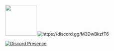 
<div id="views">
     <img src="https://c.tenor.com/b46GRzAmGeYAAAAi/chika-dance.gif" width="100"/>
     <img src="https://komarev.com/ghpvc/?username=dazziedez&style=flat&color=f48faa" alt="https://discord.gg/M3DwBkzfT6"/>
  </div>

[![Discord Presence](https://lanyard.cnrad.dev/api/912091795318517821)](https://discord.com/users/912091795318517821)
